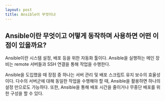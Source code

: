```yaml
---
layout: post
title: Ansible이 무엇이냐
---
```


## Ansible이란 무엇이고 어떻게 동작하며 사용하면 어떤 이점이 있을까요?
Ansible이란 시스템 설정, 배포 등을 위한 자동화 툴이다. 
Ansible을 실행하는 메인 장비는 remote 서버들과 SSH 연결을 통해 작업을 수행한다.

Ansible을 도입했을 때 장점 중 하나는 서버 관리 및 배포 스크립트 유지 보수의 효율성이다.
다수의 서버군에 대해 동일한 작업을 수행해야 할 때, Ansible을 활용하면 하나의 설정 만으로도 가능하다.
또한, Ansible을 통해 배포 시간을 줄이거나 무중단 배포를 위한 구성을 할 수 있다.